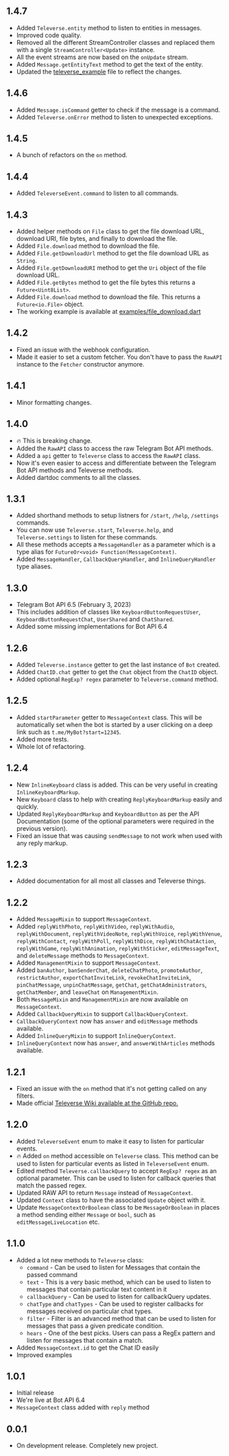 ## 1.4.7
- Added `Televerse.entity` method to listen to entities in messages.
- Improved code quality.
- Removed all the different StreamController classes and replaced them with a single `StreamController<Update>` instance.
- All the event streams are now based on the `onUpdate` stream.
- Added `Message.getEntityText` method to get the text of the entity.
- Updated the [televerse_example](./example/televerse_example.dart) file to reflect the changes.
## 1.4.6
- Added `Message.isCommand` getter to check if the message is a command.
- Added `Televerse.onError` method to listen to unexpected exceptions.
## 1.4.5
- A bunch of refactors on the `on` method.
## 1.4.4
- Added `TeleverseEvent.command` to listen to all commands.
## 1.4.3
- Added helper methods on `File` class to get the file download URL, download URI, file bytes, and finally to download the file.
- Added `File.download` method to download the file.
- Added `File.getDownloadUrl` method to get the file download URL as `String`.
- Added `File.getDownloadURI` method to get the `Uri` object of the file download URL.
- Added `File.getBytes` method to get the file bytes this returns a `Future<Uint8List>`.
- Added `File.download` method to download the file. This returns a `Future<io.File>` object.
- The working example is available at [examples/file_download.dart](./example/file_download.dart)
## 1.4.2
- Fixed an issue with the webhook configuration.
- Made it easier to set a custom fetcher. You don't have to pass the `RawAPI` instance to the `Fetcher` constructor anymore.
## 1.4.1
- Minor formatting changes.
## 1.4.0
- 🔥 This is breaking change.
- Added the `RawAPI` class to access the raw Telegram Bot API methods.
- Added a `api` getter to `Televerse` class to access the `RawAPI` class.
- Now it's even easier to access and differentiate between the Telegram Bot API methods and Televerse methods.
- Added dartdoc comments to all the classes.
## 1.3.1 
- Added shorthand methods to setup listners for `/start`, `/help`, `/settings` commands.
- You can now use `Televerse.start`, `Televerse.help`, and `Televerse.settings` to listen for these commands.
- All these methods accepts a `MessageHandler` as a parameter which is a type alias for `FutureOr<void> Function(MessageContext)`.
- Added `MessageHandler`, `CallbackQueryHandler`, and `InlineQueryHandler` type aliases.
## 1.3.0
- Telegram Bot API 6.5 (February 3, 2023)
- This includes addition of classes like `KeyboardButtonRequestUser`, `KeyboardButtonRequestChat`, `UserShared` and `ChatShared`.
- Added some missing implementations for Bot API 6.4
## 1.2.6
- Added `Televerse.instance` getter to get the last instance of `Bot` created.
- Added `ChatID.chat` getter to get the `Chat` object from the `ChatID` object.
- Added optional `RegExp? regex` parameter to `Televerse.command` method.
## 1.2.5
- Added `startParameter` getter to `MessageContext` class. This will be automatically set when the bot is started by a user clicking on a deep link such as `t.me/MyBot?start=12345`.
- Added more tests.
- Whole lot of refactoring.
## 1.2.4
- New `InlineKeyboard` class is added. This can be very useful in creating `InlineKeyboardMarkup`.
- New `Keyboard` class to help with creating `ReplyKeyboardMarkup` easily and quickly. 
- Updated `ReplyKeyboardMarkup` and `KeyboardButton` as per the API Documentation (some of the optional parameters were required in the previous version).
- Fixed an issue that was causing `sendMessage` to not work when used with any reply markup.
## 1.2.3
- Added documentation for all most all classes and Televerse things.
## 1.2.2
- Added `MessageMixin` to support `MessageContext`.
- Added `replyWithPhoto`, `replyWithVideo`, `replyWithAudio`, `replyWithDocument`, `replyWithVideoNote`, `replyWithVoice`, `replyWithVenue`, `replyWithContact`, `replyWithPoll`, `replyWithDice`, `replyWithChatAction`, `replyWithGame`, `replyWithAnimation`, `replyWithSticker`, `editMessageText`, and `deleteMessage` methods to `MessageContext`.
- Added `ManagementMixin` to support `MessageContext`.
- Added `banAuthor`, `banSenderChat`, `deleteChatPhoto`, `promoteAuthor`, `restrictAuthor`, `exportChatInviteLink`, `revokeChatInviteLink`, `pinChatMessage`, `unpinChatMessage`, `getChat`, `getChatAdministrators`, `getChatMember`, and `leaveChat` on `ManagementMixin`.
- Both `MessageMixin` and `ManagementMixin` are now available on `MessageContext`.
- Added `CallbackQueryMixin` to support `CallbackQueryContext`.
- `CallbackQueryContext` now has `answer` and `editMessage` methods available.
- Added `InlineQueryMixin` to support `InlineQueryContext`.
- `InlineQueryContext` now has `answer`, and `answerWithArticles` methods available.
## 1.2.1
- Fixed an issue with the `on` method that it's not getting called on any filters.
- Made official [Televerse Wiki available at the GitHub repo.](https://github.com/HeySreelal/televerse/wiki)
## 1.2.0
- Added `TeleverseEvent` enum to make it easy to listen for particular events.
- 🔥 Added `on` method accessible on `Televerse` class. This method can be used to listen for particular events as listed in `TeleverseEvent` enum.
- Edited method `Televerse.callbackQuery` to accept `RegExp? regex` as an optional parameter. This can be used to listen for callback queries that match the passed regex.
- Updated RAW API to return `Message` instead of `MessageContext`.
- Updated `Context` class to have the associated `Update` object with it.
- Update `MessageContextOrBoolean` class to be `MessageOrBoolean` in places a method sending either `Message` or `bool`, such as `editMessageLiveLocation` etc.
## 1.1.0
- Added a lot new methods to `Televerse` class:
  - `command` - Can be used to listen for Messages that contain the passed command
  - `text` - This is a very basic method, which can be used to listen to messages that contain particular text content in it
  - `callbackQuery` - Can be used to listen for callbackQuery updates.
  - `chatType` and `chatTypes` - Can be used to register callbacks for messages received on particular chat types.
  - `filter` - Filter is an advanced method that can be used to listen for messages that pass a given predicate condition.
  - `hears` - One of the best picks. Users can pass a RegEx pattern and listen for messages that contain a match.
- Added `MessageContext.id` to get the Chat ID easily
- Improved examples

## 1.0.1
- Initial release
- We're live at Bot API 6.4
- `MessageContext` class added with `reply` method

## 0.0.1

- On development release. Completely new project.
